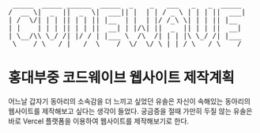 <pre>
 _____  _____ ______  _____  _    _   ___   _   _  _____ 
/  __ \|  _  ||  _  \|  ___|| |  | | / _ \ | | | ||  ___|
| /  \/| | | || | | || |__  | |  | |/ /_\ \| | | || |__  
| |    | | | || | | ||  __| | |/\| ||  _  || | | ||  __| 
| \__/\\ \_/ /| |/ / | |___ \  /\  /| | | |\ \_/ /| |___ 
 \____/ \___/ |___/  \____/  \/  \/ \_| |_/ \___/ \____/                                          
</pre>

# 홍대부중 코드웨이브 웹사이트 제작계획

어느날 갑자기 동아리의 소속감을 더 느끼고 싶었던 유솔은 자신이 속해있는 동아리의 웹사이트를 제작해보고 싶다는 생각이 들었다.
궁금증을 절때 가만히 두질 않는 유솔은 바로 Vercel 플랫폼을 이용하여 웹사이트를 제작해보기로 한다.
